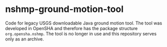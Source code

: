 # nshmp-ground-motion-tool

Code for legacy USGS downloadable Java ground motion tool. The tool was developed in OpenSHA and therefore has the package structure `org.opensha.nshmp`. The tool is no longer in use and this repository serves only as an archive.
